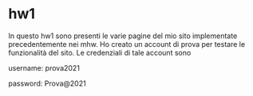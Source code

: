 # hw1
  
 In questo hw1 sono presenti le varie pagine del mio sito implementate precedentemente nei mhw.
 Ho creato un account di prova per testare le funzionalità del sito. Le credenziali di tale account sono
 
 username: prova2021

 password: Prova@2021
 
 
